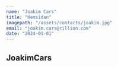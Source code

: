 ```yaml
---
name: "Joakim Cars"
title: "Hemsidan"
imagepath: "/assets/contacts/joakim.jpg"
email: "joakim.cars@rillion.com"
date: "2024-01-01"
---
```


## JoakimCars
